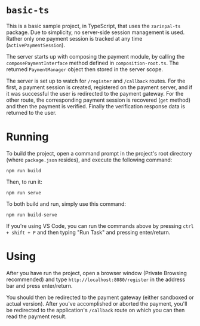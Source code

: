 # `basic-ts`

This is a basic sample project, in TypeScript, that uses the `zarinpal-ts`
package. Due to simplicity, no server-side session management is used. Rather
only one payment session is tracked at any time (`activePaymentSession`).

The server starts up with composing the payment module, by calling the
`composePaymentInterface` method defined in `composition-root.ts`. The returned
`PaymentManager` object then stored in the server scope.

The server is set up to watch for `/register` and `/callback` routes. For the
first, a payment session is created, registered on the payment server, and if it
was successful the user is redirected to the payment gateway. For the other
route, the corresponding payment session is recovered (`get` method) and then
the payment is verified. Finally the verification response data is returned to
the user.

# Running

To build the project, open a command prompt in the project's root directory
(where `package.json` resides), and execute the following command:

```
npm run build
```

Then, to run it:

```
npm run serve
```

To both build and run, simply use this command:

```
npm run build-serve
```

If you're using VS Code, you can run the commands above by pressing
`ctrl + shift + P` and then typing "Run Task" and pressing enter/return.

# Using

After you have run the project, open a browser window (Private Browsing
recommended) and type `http://localhost:8080/register` in the address bar and
press enter/return.

You should then be redirected to the payment gateway (either sandboxed or actual
version). After you've accomplished or aborted the payment, you'll be redirected
to the application's `/callback` route on which you can then read the payment
result.
